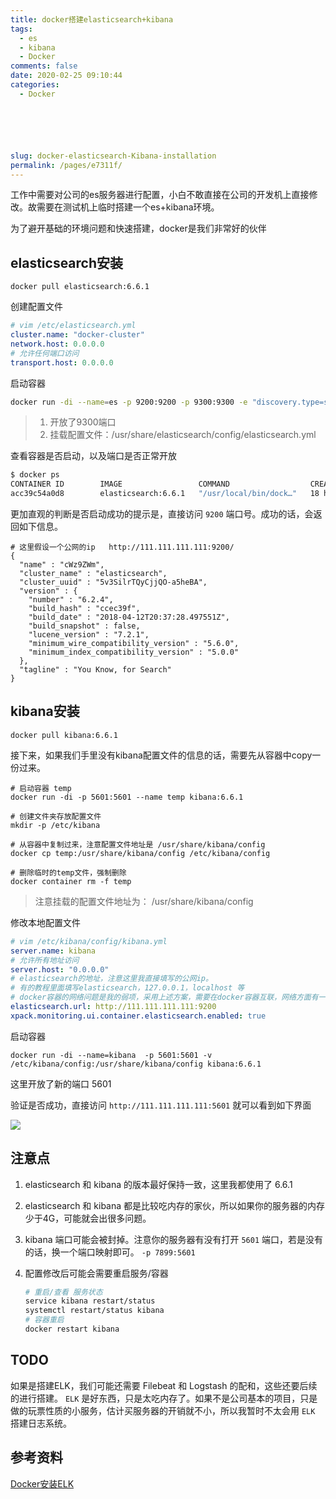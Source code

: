 ```yaml
---
title: docker搭建elasticsearch+kibana
tags: 
  - es
  - kibana
  - Docker
comments: false
date: 2020-02-25 09:10:44
categories: 
  - Docker






slug: docker-elasticsearch-Kibana-installation
permalink: /pages/e7311f/
---
```


工作中需要对公司的es服务器进行配置，小白不敢直接在公司的开发机上直接修改。故需要在测试机上临时搭建一个es+kibana环境。

为了避开基础的环境问题和快速搭建，docker是我们非常好的伙伴

<!--more-->

## elasticsearch安装

```
docker pull elasticsearch:6.6.1
```

创建配置文件

```yaml
# vim /etc/elasticsearch.yml
cluster.name: "docker-cluster"
network.host: 0.0.0.0
# 允许任何端口访问
transport.host: 0.0.0.0
```

启动容器

```bash
docker run -di --name=es -p 9200:9200 -p 9300:9300 -e "discovery.type=single-node" -v /etc/elasticsearch.yml:/usr/share/elasticsearch/config/elasticsearch.yml elasticsearch:6.6.1
```

> 1. 开放了9300端口
> 2. 挂载配置文件：/usr/share/elasticsearch/config/elasticsearch.yml

查看容器是否启动，以及端口是否正常开放

```bash
$ docker ps 
CONTAINER ID        IMAGE                 COMMAND                  CREATED             STATUS              PORTS                                            NAMES
acc39c54a0d8        elasticsearch:6.6.1   "/usr/local/bin/dock…"   18 hours ago        Up 18 hours         0.0.0.0:9200->9200/tcp, 0.0.0.0:9300->9300/tcp   es
```

更加直观的判断是否启动成功的提示是，直接访问 `9200` 端口号。成功的话，会返回如下信息。

```
# 这里假设一个公网的ip   http://111.111.111.111:9200/
{
  "name" : "cWz9ZWm",
  "cluster_name" : "elasticsearch",
  "cluster_uuid" : "5v3SilrTQyCjjQO-a5heBA",
  "version" : {
    "number" : "6.2.4",
    "build_hash" : "ccec39f",
    "build_date" : "2018-04-12T20:37:28.497551Z",
    "build_snapshot" : false,
    "lucene_version" : "7.2.1",
    "minimum_wire_compatibility_version" : "5.6.0",
    "minimum_index_compatibility_version" : "5.0.0"
  },
  "tagline" : "You Know, for Search"
}
```

## kibana安装

```
docker pull kibana:6.6.1
```

接下来，如果我们手里没有kibana配置文件的信息的话，需要先从容器中copy一份过来。

```
# 启动容器 temp
docker run -di -p 5601:5601 --name temp kibana:6.6.1

# 创建文件夹存放配置文件
mkdir -p /etc/kibana

# 从容器中复制过来，注意配置文件地址是 /usr/share/kibana/config
docker cp temp:/usr/share/kibana/config /etc/kibana/config

# 删除临时的temp文件，强制删除
docker container rm -f temp
```

> 注意挂载的配置文件地址为： /usr/share/kibana/config

修改本地配置文件 

```yaml
# vim /etc/kibana/config/kibana.yml
server.name: kibana
# 允许所有地址访问
server.host: "0.0.0.0"
# elasticsearch的地址，注意这里我直接填写的公网ip。
# 有的教程里面填写elasticsearch，127.0.0.1，localhost 等
# docker容器的网络问题是我的弱项，采用上述方案，需要在docker容器互联，网络方面有一定的知识，不然会出问题。
elasticsearch.url: http://111.111.111.111:9200
xpack.monitoring.ui.container.elasticsearch.enabled: true
```

启动容器

```
docker run -di --name=kibana  -p 5601:5601 -v /etc/kibana/config:/usr/share/kibana/config kibana:6.6.1
```

这里开放了新的端口 5601

验证是否成功，直接访问  `http://111.111.111.111:5601` 就可以看到如下界面

![](https://cdn.jsdelivr.net/gh/PPsteven/pictures/img/20200225110755.png)



## 注意点

1. elasticsearch 和 kibana 的版本最好保持一致，这里我都使用了 6.6.1 
2. elasticsearch 和 kibana 都是比较吃内存的家伙，所以如果你的服务器的内存少于4G，可能就会出很多问题。
3. kibana 端口可能会被封掉。注意你的服务器有没有打开 `5601` 端口，若是没有的话，换一个端口映射即可。
   `-p 7899:5601` 

4. 配置修改后可能会需要重启服务/容器

   ```bash
   # 重启/查看 服务状态
   service kibana restart/status
   systemctl restart/status kibana
   # 容器重启
   docker restart kibana
   ```



## TODO

如果是搭建ELK，我们可能还需要 Filebeat 和 Logstash 的配和，这些还要后续的进行搭建。
`ELK` 是好东西，只是太吃内存了。如果不是公司基本的项目，只是做的玩票性质的小服务，估计买服务器的开销就不小，所以我暂时不太会用 `ELK` 搭建日志系统。

## 参考资料

[Docker安装ELK](https://blog.csdn.net/qq1031893936/article/details/93798646)